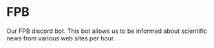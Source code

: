 # FPB
Our FPB discord bot. This bot allows us to be informed about scientific news from various web sites per hour. 
